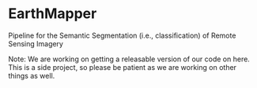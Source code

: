 # EarthMapper
Pipeline for the Semantic Segmentation (i.e., classification) of Remote Sensing Imagery

Note:  We are working on getting a releasable version of our code on here.  This is a side project, so please be patient as we are working on other things as well.

